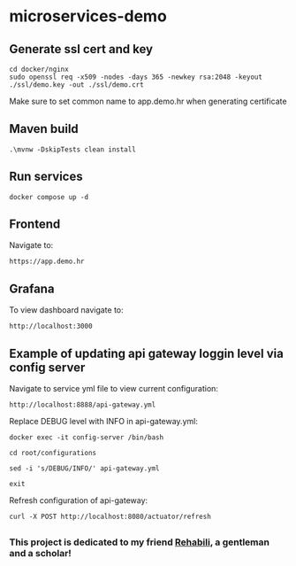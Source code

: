 # microservices-demo

## Generate ssl cert and key
```
cd docker/nginx
sudo openssl req -x509 -nodes -days 365 -newkey rsa:2048 -keyout ./ssl/demo.key -out ./ssl/demo.crt
```
Make sure to set common name to app.demo.hr when generating certificate

## Maven build
```
.\mvnw -DskipTests clean install
```

## Run services
```
docker compose up -d
```

## Frontend
Navigate to:
```
https://app.demo.hr
```

## Grafana
To view dashboard navigate to:
```
http://localhost:3000
```


## Example of updating api gateway loggin level via config server
Navigate to service yml file to view current configuration:
```
http://localhost:8888/api-gateway.yml
```

Replace DEBUG level with INFO in api-gateway.yml:
```
docker exec -it config-server /bin/bash

cd root/configurations

sed -i 's/DEBUG/INFO/' api-gateway.yml

exit
```

Refresh configuration of api-gateway:
```
curl -X POST http://localhost:8080/actuator/refresh
```

##
### This project is dedicated to my friend [Rehabili](https://github.com/StipT), a gentleman and a scholar!
